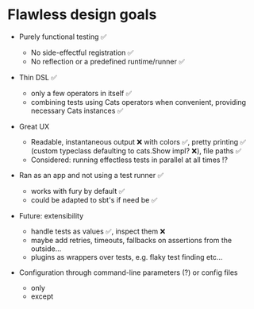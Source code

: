# Flawless design goals

- Purely functional testing ✅
  - No side-effectful registration ✅
  - No reflection or a predefined runtime/runner ✅

- Thin DSL ✅
  - only a few operators in itself ✅
  - combining tests using Cats operators when convenient, providing necessary Cats instances ✅

- Great UX
  - Readable, instantaneous output ❌ with colors ✅, pretty printing ✅ (custom typeclass defaulting to cats.Show impl? ❌), file paths ✅
  - Considered: running effectless tests in parallel at all times ⁉️

- Ran as an app and not using a test runner ✅
  - works with fury by default ✅
  - could be adapted to sbt's if need be ✅

- Future: extensibility
  - handle tests as values ✅, inspect them ❌
  - maybe add retries, timeouts, fallbacks on assertions from the outside...
  - plugins as wrappers over tests, e.g. flaky test finding etc...

- Configuration through command-line parameters (?) or config files
  - only
  - except
